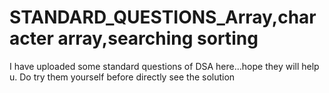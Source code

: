 # STANDARD_QUESTIONS_Array,character array,searching sorting
I have uploaded some standard questions of DSA here...hope they will help u.
Do try them yourself before directly see the solution
